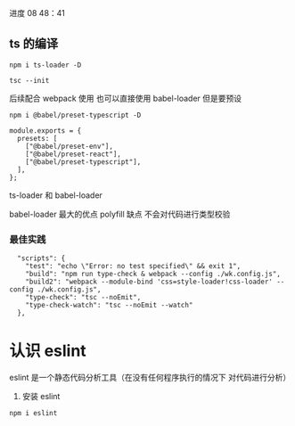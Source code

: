 进度 08 48：41

## ts 的编译

```
npm i ts-loader -D

tsc --init
```

后续配合 webpack 使用 也可以直接使用 babel-loader 但是要预设

```
npm i @babel/preset-typescript -D

module.exports = {
  presets: [
    ["@babel/preset-env"],
    ["@babel/preset-react"],
    ["@babel/preset-typescript"],
  ],
};

```

ts-loader 和 babel-loader

babel-loader 最大的优点 polyfill 缺点 不会对代码进行类型校验

### 最佳实践

```
  "scripts": {
    "test": "echo \"Error: no test specified\" && exit 1",
    "build": "npm run type-check & webpack --config ./wk.config.js",
    "build2": "webpack --module-bind 'css=style-loader!css-loader' --config ./wk.config.js",
    "type-check": "tsc --noEmit",
    "type-check-watch": "tsc --noEmit --watch"
  },
```

# 认识 eslint

eslint 是一个静态代码分析工具（在没有任何程序执行的情况下 对代码进行分析）

1. 安装 eslint

```
npm i eslint
```
